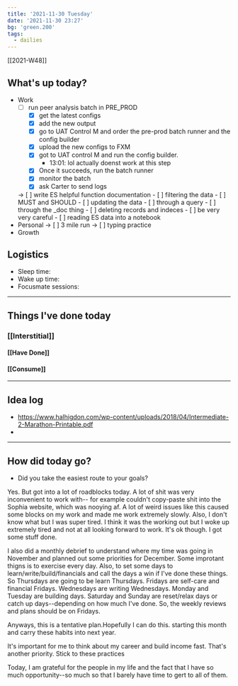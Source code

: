 ```yaml
---
title: '2021-11-30 Tuesday'
date: '2021-11-30 23:27'
bg: 'green.200' 
tags:
  - dailies
---
```


[[2021-W48]]
## What's up today?
- Work
	- [ ] run peer analysis batch in PRE_PROD
		- [x] get the latest configs
		- [x] add the new output
		- [x] go to UAT Control M and order the pre-prod batch runner and the config builder
		- [x] upload the new configs to FXM
		- [x] got to UAT control M and run the config builder. 
			- 13:01: lol actually doenst work at this step
		- [x] Once it succeeds, run the batch runner
		- [x] monitor the batch
		- [x] ask Carter to send logs
		
	-> [ ] write ES helpful function documentation
		- [ ] filtering the data
			- [ ] MUST and SHOULD
		- [ ] updating the data
			- [ ] through a query
			- [ ] through the _doc thing
		- [ ] deleting records and indeces
			- [ ] be very very careful
		- [ ] reading ES data into a notebook
- Personal
	-> [ ] 3 mile run
	-> [ ] typing practice
- Growth

## Logistics
- Sleep time:
- Wake up time:
- Focusmate sessions: 

___________________________
## Things I've done today

### [[Interstitial]]

#### [[Have Done]]

#### [[Consume]]

___________________________

## Idea log
- https://www.halhigdon.com/wp-content/uploads/2018/04/Intermediate-2-Marathon-Printable.pdf
- 
___________________________
## How did today go?
- Did you take the easiest route to your goals?

Yes. But got into a lot of roadblocks today. A lot of shit was very inconvenient to work with-- for example  couldn't copy-paste shit into the Sophia website, which was nooying af. A lot of weird issues like this caused some blocks on my work and made me work extremely slowly. Also, I don't know what but I was super tired. I think it was the working out but I woke up extremely tired and not at all looking forward to work. It's ok though. I got some stuff done.

I also did a monthly debrief to understand where my time was going in November and planned out some priorities for December. Some improtant thigns is  to exercise every day. Also, to set some days to learn/write/build/financials and call the days a win if I've done these things. So Thursdays are going to be learn Thursdays. Fridays are self-care and financial Fridays. Wednesdays are writing Wednesdays. Monday and Tuesday are building days. Saturday and Sunday are reset/relax days or catch up days--depending on how much I've done. So, the weekly reviews and plans should be on Fridays.

Anyways, this is a tentative plan.Hopefully I can do this. starting this month and carry these habits into next year. 

It's important for me to think about my career and build income fast. That's another priority. Stick to these practices 

Today, I am grateful for the people in my life and the fact that I have so much opportunity--so much so that I barely have time to gert to all of them.